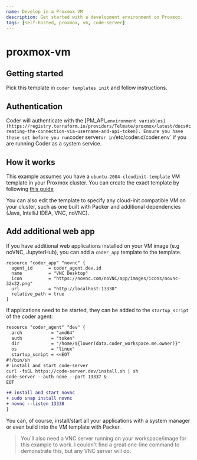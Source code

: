 ```yaml
---
name: Develop in a Proxmox VM
description: Get started with a development environment on Proxmox.
tags: [self-hosted, proxmox, vm, code-server]
---
```


# proxmox-vm

## Getting started

Pick this template in `coder templates init` and follow instructions.

## Authentication

Coder will authenticate with the [PM_API_` environment variables](https://registry.terraform.io/providers/Telmate/proxmox/latest/docs#creating-the-connection-via-username-and-api-token). Ensure you have these set before you run `coder server` or in
`/etc/coder.d/coder.env` if you are running Coder as a system service.

## How it works

This example assumes you have a `ubuntu-2004-cloudinit-template` VM template in your Proxmox cluster. You can create the exact template
by following [this guide](https://austinsnerdythings.com/2021/08/30/how-to-create-a-proxmox-ubuntu-cloud-init-image/)

You can also edit the template to specify any cloud-init compatible VM on your cluster, such as one built with Packer and additional
dependencies (Java, IntelliJ IDEA, VNC, noVNC). 

## Add additional web app

If you have additional web applications installed on your VM image (e.g noVNC, JupyterHub), you can add a `coder_app` template
to the template.

```hcl
resource "coder_app" "novnc" {
  agent_id      = coder_agent.dev.id
  name          = "VNC Desktop"
  icon          = "https://novnc.com/noVNC/app/images/icons/novnc-32x32.png"
  url           = "http://localhost:13338"
  relative_path = true
}
```

If applications need to be started, they can be added to the `startup_script` of the coder agent:

```diff
resource "coder_agent" "dev" {
  arch           = "amd64"
  auth           = "token"
  dir            = "/home/${lower(data.coder_workspace.me.owner)}"
  os             = "linux"
  startup_script = <<EOT
#!/bin/sh
# install and start code-server
curl -fsSL https://code-server.dev/install.sh | sh
code-server --auth none --port 13337 &
EOT

+# install and start novnc
+ sudo snap install novnc
+ novnc --listen 13338
}
```

You can, of course, install/start all your applications with a system manager or even build
into the VM template with Packer.

> You'll also need a VNC server running on your workspace/image for this example to work.
> I couldn't find a great one-line command to demonstrate this, but any VNC server will do.
